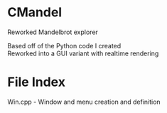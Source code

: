 # CMandel
Reworked Mandelbrot explorer

Based off of the Python code I created     
Reworked into a GUI variant with realtime rendering

# File Index    
Win.cpp - Window and menu creation and definition
